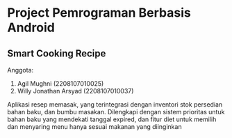 # Project Pemrograman Berbasis Android
## Smart Cooking Recipe

Anggota:
1. Agil Mughni (2208107010025)
2. Willy Jonathan Arsyad (2208107010037)

Aplikasi resep memasak, yang terintegrasi dengan inventori stok persedian bahan baku, dan bumbu masakan.
Dilengkapi dengan sistem prioritas untuk bahan baku yang mendekati tanggal expired,
dan fitur diet untuk memilih dan menyaring menu hanya sesuai makanan yang diinginkan
